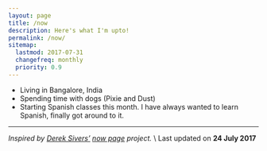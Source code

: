 ```yaml
---
layout: page
title: /now
description: Here's what I'm upto!
permalink: /now/
sitemap:
  lastmod: 2017-07-31
  changefreq: monthly
  priority: 0.9
---
```



 * Living in Bangalore, India
 * Spending time with dogs (Pixie and Dust)
 * Starting Spanish classes this month. I have always wanted to learn Spanish, finally got around to it.

---
*Inspired by <a href="https://sivers.org/now" target="_blank">Derek Sivers’</a> <a href="http://nownownow.com/" target="_blank">now page</a>  project.* \\
Last updated on **24 July 2017**